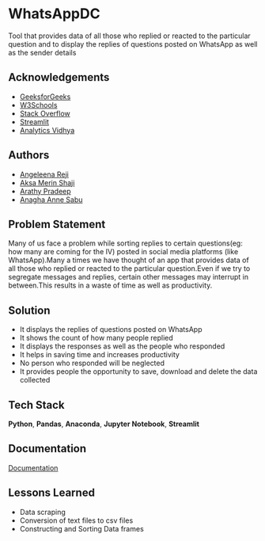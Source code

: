 
# WhatsAppDC

Tool that provides data of all those who replied or reacted to the particular question and to display the replies of questions posted on WhatsApp as well as the sender details





## Acknowledgements

 - [GeeksforGeeks](https://www.geeksforgeeks.org/reading-rows-from-a-csv-file-in-python/)
 - [W3Schools](https://www.w3schools.com/python/pandas/pandas_csv.asp)
 - [Stack Overflow](https://stackoverflow.com/)
 - [Streamlit](https://discuss.streamlit.io/t/new-component-streamlit-chat-a-new-way-to-create-chatbots/20412)
 - [Analytics Vidhya](https://www.analyticsvidhya.com/blog/2021/04/whatsapp-group-chat-analyzer-using-python/)


## Authors

- [Angeleena Reji](https://github.com/angie-c0der)
- [Aksa Merin Shaji](https://github.com/aksagit)
- [Arathy Pradeep](https://github.com/Arathy7)
- [Anagha Anne Sabu](https://github.com/Anagha-anne)


## Problem Statement

Many of us face a problem while sorting replies to certain questions(eg: how many are coming for the IV)
posted in social media platforms (like WhatsApp).Many a times we
have thought of an app that provides data of all those who replied or reacted to the particular question.Even if we try to
segregate messages and replies, certain other messages may interrupt in between.This results in a waste of time as well as productivity.
## Solution

- It displays the replies of questions posted on WhatsApp
- It shows the count of how many people replied
- It displays the responses as well as the people who responded
- It helps in saving time and increases productivity
- No person who responded will be neglected
- It provides people the opportunity to save, download and delete the data collected
## Tech Stack

**Python**, **Pandas**, **Anaconda**, **Jupyter Notebook**, **Streamlit**



## Documentation

[Documentation](https://github.com/angie-c0der/sample_code)


## Lessons Learned

- Data scraping
- Conversion of text files to csv files
- Constructing and Sorting Data frames


